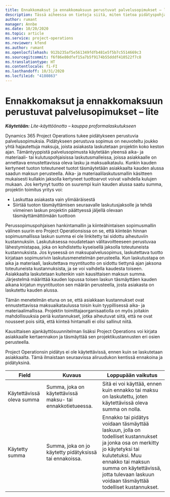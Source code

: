 ```yaml
---
title: Ennakkomaksut ja ennakkomaksuun perustuvat palvelusopimukset – lite
description: Tässä aiheessa on tietoja siitä, miten tietoa pidätyspohjaisista sopimusmalleista ja ennakoista Project Operationsissa.
author: rumant
manager: Annbe
ms.date: 10/20/2020
ms.topic: article
ms.service: project-operations
ms.reviewer: kfend
ms.author: rumant
ms.openlocfilehash: 912b235af5e561349fdfb481e5f5b7c5514669c3
ms.sourcegitcommit: f6f86e80dfef15a7b5f9174b55dddf410522f7c8
ms.translationtype: HT
ms.contentlocale: fi-FI
ms.lasthandoff: 10/31/2020
ms.locfileid: "4180863"
---
```

# <a name="advances-and-retainer-based-contracts---lite"></a>Ennakkomaksut ja ennakkomaksuun perustuvat palvelusopimukset – lite


_**Käytetään:** Lite-käyttöönotto – kauppa proformalaskutukseen_

Dynamics 365 Project Operations tukee pidätykseen perustuvia palvelusopimuksia. Pidätykseen perustuva sopimus on neuvoteltu joukko yhtä hajautettuja maksuja, joista asiakasta laskutetaan projektin koko keston ajan. Tämäntyyppistä palvelusopimusta käytetään yleensä aika- ja materiaali- tai kulutuspohjaisissa laskutusmalleissa, joissa asiakkaalle on annettava ennustettavissa oleva lasku ja maksuaikataulu. Kunkin kauden kertyneet tuoton toteutuneet tuotot täsmäytetään asiakkaalta kauden alussa saadun maksun perusteella. Aika- ja materiaalilaskutusmallin käsitteen mukaisesti kullakin jaksolla kertyneet tuottoarvot voivat vaihdella kulujen mukaan. Jos kertynyt tuotto on suurempi kuin kauden alussa saatu summa, projektin toimitus yritys voi:

- Laskuttaa asiakasta vain ylimääräisestä 
- Siirtää tuoton täsmäyttämisen seuraavalle laskutusjaksolle ja tehdä viimeinen laskun projektin päättyessä jäljellä olevaan täsmäyttämättömään tuottoon

Perussopimuspohjaisen hankintamallin ja kiinteähintaisen sopimusmallin välinen suurin ero Project Operationsissa on se, että kiinteän hinnan sopimusmallissa laskun summa ei ole linkitetty tai sidottu aiheutuviin kustannuksiin. Laskutuksessa noudatetaan välitavoitteeseen perustuvaa lähestymistapaa, joka on kohdistettu kyseisellä jaksolla toteutuneista kustannuksista. Jos kyseessä on maksupalvelusopimus, laskutettava tuotto kirjataan sopimusrivin laskutusmenetelmän perusteella. Kun laskutustapa on aika ja materiaali, laskutettava myyntituotto on sidottu tiettynä ajan jaksona toteutuneista kustannuksista, ja se voi vaihdella kaudesta toiseen. Asiakkaalta laskutetaan kuitenkin vain kausittaisen maksun summa. Järjestelmä määrittää kauden lopussa toisen laskun täsmäyttäen kauden aikana kirjatun myyntituoton sen määrän perusteella, josta asiakasta on laskutettu kauden alussa.

Tämän menetelmän etuna on se, että asiakkaan kustannukset ovat ennustettavissa maksuaikataulussa toisin kuin tyypillisessä aika- ja materiaalimallissa. Projektin toimittajaorganisaatiolla on myös joitakin mahdollisuuksia periä kustannukset, jotka aiheutuvat siitä, että ne ovat nousseet pois siitä, että kiinteä hintamalli ei olisi sallinut niitä.

Kausittaisen ajankäyttösuunnitelman lisäksi Project Operations voi kirjata asiakkaalle kertaennakon ja täsmäyttää sen projektikustannusten eri osien perusteella.

Project Operationsin pidätys ei ole käytettävissä, ennen kuin se laskutetaan asiakkaalta. Tämä ilmaistaan seuraavissa aliruudukon kentissä ennakoina ja pidätyksinä.

| Field | Kuvaus | Loppupään vaikutus |
| --- | --- | --- |
| Käytettävissä oleva summa | Summa, joka on käytettävissä maksu- tai ennakkotietueessa. | Sitä ei voi käyttää, ennen kuin ennakko tai maksu on laskutettu, joten käytettävissä oleva summa on nolla. |
| Käytetty summa | Summa, joka on jo käytetty pidätyksissä tai ennakoissa. | Ennakko tai pidätys voidaan täsmäyttää laskuun, jolla on todelliset kustannukset ja jonka osa on merkitty jo käytetyksi tai kulutetuksi. Muu ennakko tai maksun summa on käytettävissä, jotta tulevaan laskuun voidaan täsmäyttää todelliset kustannukset. |
